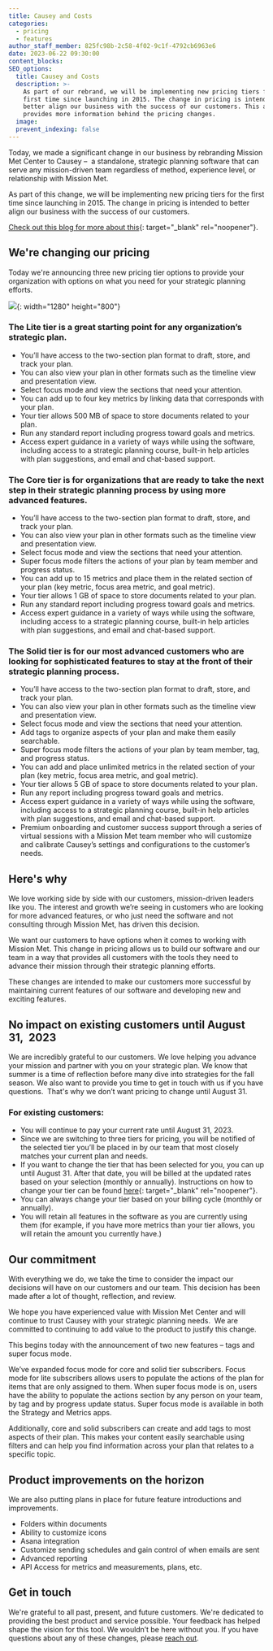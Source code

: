 ```yaml
---
title: Causey and Costs
categories:
  - pricing
  - features
author_staff_member: 825fc98b-2c58-4f02-9c1f-4792cb6963e6
date: 2023-06-22 09:30:00
content_blocks:
SEO_options:
  title: Causey and Costs
  description: >-
    As part of our rebrand, we will be implementing new pricing tiers for the
    first time since launching in 2015. The change in pricing is intended to
    better align our business with the success of our customers. This article
    provides more information behind the pricing changes.
  image:
  prevent_indexing: false
---
```

Today, we made a significant change in our business by rebranding Mission Met Center to Causey –&nbsp; a standalone, strategic planning software that can serve any mission-driven team regardless of method, experience level, or relationship with Mission Met.

As part of this change, we will be implementing new pricing tiers for the first time since launching in 2015. The change in pricing is intended to better align our business with the success of our customers.

[Check out this blog for more about this](https://www.causey.app/why/features/2023/06/22/we-are-causey/){: target="_blank" rel="noopener"}.&nbsp;

## **We're changing our pricing**

Today we're announcing three new pricing tier options to provide your organization with options on what you need for your strategic planning efforts.

![](/uploads/causey-pricing-summary-1-1.png){: width="1280" height="800"}

### The Lite tier is a great starting point for any organization’s strategic plan.&nbsp;

* You’ll have access to the two-section plan format to draft, store, and track your plan.&nbsp;
* You can also view your plan in other formats such as the timeline view and presentation view.
* Select focus mode and view the sections that need your attention.
* You can add up to four key metrics by linking data that corresponds with your plan.&nbsp;
* Your tier allows 500 MB of space to store documents related to your plan.
* Run any standard report including progress toward goals and metrics.
* Access expert guidance in a variety of ways while using the software, including access to a strategic planning course, built-in help articles with plan suggestions, and email and chat-based support.&nbsp;

### The Core tier is for organizations that are ready to take the next step in their strategic planning process by using more advanced features.

* You’ll have access to the two-section plan format to draft, store, and track your plan.&nbsp;
* You can also view your plan in other formats such as the timeline view and presentation view.
* Select focus mode and view the sections that need your attention.
* Super focus mode filters the actions of your plan by team member and progress status.
* You can add up to 15 metrics and place them in the related section of your plan (key metric, focus area metric, and goal metric).
* Your tier allows 1 GB of space to store documents related to your plan.
* Run any standard report including progress toward goals and metrics.
* Access expert guidance in a variety of ways while using the software, including access to a strategic planning course, built-in help articles with plan suggestions, and email and chat-based support.

### The Solid tier is for our most advanced customers who are looking for sophisticated features to stay at the front of their strategic planning process.

* You’ll have access to the two-section plan format to draft, store, and track your plan.&nbsp;
* You can also view your plan in other formats such as the timeline view and presentation view.
* Select focus mode and view the sections that need your attention.
* Add tags to organize aspects of your plan and make them easily searchable.
* Super focus mode filters the actions of your plan by team member, tag, and progress status.
* You can add and place unlimited metrics in the related section of your plan (key metric, focus area metric, and goal metric).
* Your tier allows 5 GB of space to store documents related to your plan.
* Run any report including progress toward goals and metrics.
* Access expert guidance in a variety of ways while using the software, including access to a strategic planning course, built-in help articles with plan suggestions, and email and chat-based support.&nbsp;
* Premium onboarding and customer success support through a series of virtual sessions with a Mission Met team member who will customize and calibrate Causey’s settings and configurations to the customer’s needs.

## **Here's why**

We love working side by side with our customers, mission-driven leaders like you. The interest and growth we’re seeing in customers who are looking for more advanced features, or who just need the software and not consulting through Mission Met, has driven this decision.&nbsp;

We want our customers to have options when it comes to working with Mission Met. This change in pricing allows us to build our software and our team in a way that provides all customers with the tools they need to advance their mission through their strategic planning efforts.&nbsp;

These changes are intended to make our customers more successful by maintaining current features of our software and developing new and exciting features.

## **No impact on existing customers until August 31,&nbsp; 2023**

We are incredibly grateful to our customers. We love helping you advance your mission and partner with you on your strategic plan. We know that summer is a time of reflection before many dive into strategies for the fall season. We also want to provide you time to get in touch with us if you have questions.&nbsp; That's why we don’t want pricing to change until August 31.

### **For existing customers:**

* You will continue to pay your current rate until August 31, 2023.
* Since we are switching to three tiers for pricing, you will be notified of the selected tier you’ll be placed in by our team that most closely matches your current plan and needs.
* If you want to change the tier that has been selected for you, you can up until August 31. After that date, you will be billed at the updated rates based on your selection (monthly or annually). Instructions on how to change your tier can be found [here](https://help.missionmet.com/articles/172-change-pricing-tier?auth=true&amp;preview=649353d8c371d73187fa3b95){: target="_blank" rel="noopener"}.
* You can always change your tier based on your billing cycle (monthly or annually).
* You will retain all features in the software as you are currently using them (for example, if you have more metrics than your tier allows, you will retain the amount you currently have.)

## **Our commitment**

With everything we do, we take the time to consider the impact our decisions will have on our customers and our team. This decision has been made after a lot of thought, reflection, and review.&nbsp;

We hope you have experienced value with Mission Met Center and will continue to trust Causey with your strategic planning needs.&nbsp; We are committed to continuing to add value to the product to justify this change.

This begins today with the announcement of two new features – tags and super focus mode.

We’ve expanded focus mode for core and solid tier subscribers. Focus mode for lite subscribers allows users to populate the actions of the plan for items that are only assigned to them. When super focus mode is on, users have the ability to populate the actions section by any person on your team, by tag and by progress update status. Super focus mode is available in both the Strategy and Metrics apps.

Additionally, core and solid subscribers can create and add tags to most aspects of their plan. This makes your content easily searchable using filters and can help you find information across your plan that relates to a specific topic.

## **Product improvements on the horizon**

We are also putting plans in place for future feature introductions and improvements.

* Folders within documents&nbsp;
* Ability to customize icons
* Asana integration
* Customize sending schedules and gain control of when emails are sent
* Advanced reporting
* API Access for metrics and measurements, plans, etc.

## **Get in touch**

We're grateful to all past, present, and future customers. We're dedicated to providing the best product and service possible. Your feedback has helped shape the vision for this tool. We wouldn’t be here without you. If you have questions about any of these changes, please [reach out](mailto:help@causey.app?subject=Pricing).&nbsp;&nbsp;
